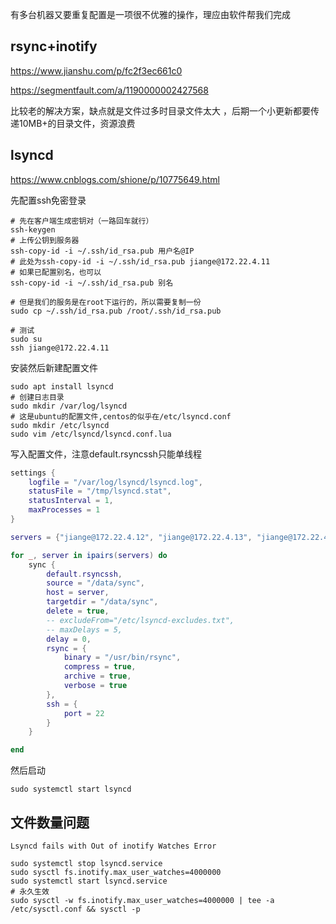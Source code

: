 有多台机器又要重复配置是一项很不优雅的操作，理应由软件帮我们完成

## rsync+inotify

https://www.jianshu.com/p/fc2f3ec661c0

https://segmentfault.com/a/1190000002427568

比较老的解决方案，缺点就是文件过多时目录文件太大 ，后期一个小更新都要传递10MB+的目录文件，资源浪费

## lsyncd

https://www.cnblogs.com/shione/p/10775649.html

先配置ssh免密登录

```shell
# 先在客户端生成密钥对（一路回车就行）
ssh-keygen
# 上传公钥到服务器
ssh-copy-id -i ~/.ssh/id_rsa.pub 用户名@IP
# 此处为ssh-copy-id -i ~/.ssh/id_rsa.pub jiange@172.22.4.11
# 如果已配置别名，也可以
ssh-copy-id -i ~/.ssh/id_rsa.pub 别名

# 但是我们的服务是在root下运行的，所以需要复制一份
sudo cp ~/.ssh/id_rsa.pub /root/.ssh/id_rsa.pub

# 测试
sudo su
ssh jiange@172.22.4.11
```

安装然后新建配置文件

```shell
sudo apt install lsyncd
# 创建日志目录
sudo mkdir /var/log/lsyncd
# 这是ubuntu的配置文件,centos的似乎在/etc/lsyncd.conf
sudo mkdir /etc/lsyncd
sudo vim /etc/lsyncd/lsyncd.conf.lua
```

写入配置文件，注意default.rsyncssh只能单线程

```lua
settings {
    logfile = "/var/log/lsyncd/lsyncd.log",
    statusFile = "/tmp/lsyncd.stat",
    statusInterval = 1,
    maxProcesses = 1
}

servers = {"jiange@172.22.4.12", "jiange@172.22.4.13", "jiange@172.22.4.207", "jiange@172.22.4.208"}

for _, server in ipairs(servers) do
    sync {
        default.rsyncssh,
        source = "/data/sync",
        host = server,
        targetdir = "/data/sync",
        delete = true,
        -- excludeFrom="/etc/lsyncd-excludes.txt",
        -- maxDelays = 5,
        delay = 0,
        rsync = {
            binary = "/usr/bin/rsync",
            compress = true,
            archive = true,
            verbose = true
        },
        ssh = {
            port = 22
        }
    }

end

```

然后启动

```shell
sudo systemctl start lsyncd
```

## 文件数量问题

`Lsyncd fails with Out of inotify Watches Error`

```shell
sudo systemctl stop lsyncd.service
sudo sysctl fs.inotify.max_user_watches=4000000
sudo systemctl start lsyncd.service
# 永久生效
sudo sysctl -w fs.inotify.max_user_watches=4000000 | tee -a /etc/sysctl.conf && sysctl -p
```
